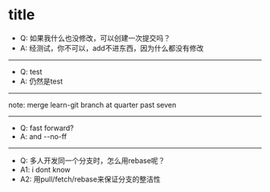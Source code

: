 # title

 - Q: 如果我什么也没修改，可以创建一次提交吗？
 - A: 经测试，你不可以，add不进东西，因为什么都没有修改

--------------------------------------------------------

 - Q: test
 - A: 仍然是test

--------------------------------------------------------

note: merge learn-git branch at quarter past seven 

--------------------------------------------------------

 - Q: fast forward?
 - A: and --no-ff

--------------------------------------------------------

 - Q: 多人开发同一个分支时，怎么用rebase呢？
 - A1: i dont know
 - A2: 用pull/fetch/rebase来保证分支的整洁性
